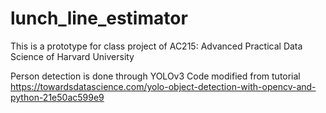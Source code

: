 # lunch_line_estimator
This is a prototype for class project of AC215: Advanced Practical Data Science of Harvard University

Person detection is done through YOLOv3
Code modified from tutorial https://towardsdatascience.com/yolo-object-detection-with-opencv-and-python-21e50ac599e9
